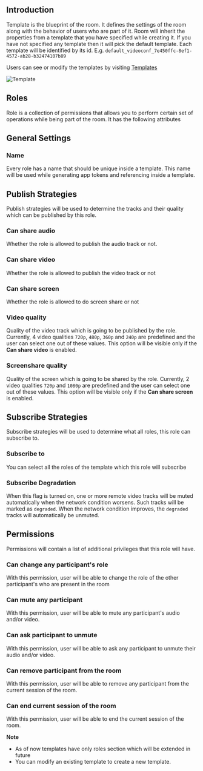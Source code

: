 ## Introduction

Template is the blueprint of the room. It defines the settings of the room along with the behavior of users who are part of it.
Room will inherit the properties from a template that you have specified while creating it. If you have not specified any template then it will pick the default template. 
Each template will be identified by its id. E.g. `default_videoconf_7e450ffc-8ef1-4572-ab28-b32474107b89`

Users can see or modify the templates by visiting [Templates](https://dashboard.100ms.live/templates)


![Template](/docs/v2/template.png)

## Roles

Role is a collection of permissions that allows you to perform certain set of operations while being part of the room. It has the following attributes

## General Settings

### Name

Every role has a name that should be unique inside a template. This name will be used while generating app tokens and referencing inside a template.

## Publish Strategies

Publish strategies will be used to determine the tracks and their quality which can be published by this role.

### Can share audio

Whether the role is allowed to publish the audio track or not.

### Can share video

Whether the role is allowed to publish the video track or not

### Can share screen

Whether the role is allowed to do screen share or not

### Video quality

Quality of the video track which is going to be published by the role. Currently, 4 video qualities `720p`, `480p`, `360p` and `240p` are predefined and the user can select one out of these values. This option will be visible only if the **Can share video** is enabled.

### Screenshare quality

Quality of the screen which is going to be shared by the role. Currently, 2 video qualities `720p` and `1080p` are predefined and the user can select one out of these values. This option will be visible only if the **Can share screen** is enabled.

## Subscribe Strategies

Subscribe strategies will be used to determine what all roles, this role can subscribe to.

### Subscribe to

You can select all the roles of the template which this role will subscribe

### Subscribe Degradation
When this flag is turned on, one or more remote video tracks will be muted automatically when the network condition worsens. Such tracks will be marked as `degraded`. When the network condition improves, the `degraded` tracks will automatically be unmuted.

## Permissions

Permissions will contain a list of additional privileges that this role will have.

### Can change any participant's role

With this permission, user will be able to change the role of the other participant's who are present in the room

### Can mute any participant
With this permission, user will be able to mute any participant's audio and/or video.

### Can ask participant to unmute
With this permission, user will be able to ask any participant to unmute their audio and/or video.

### Can remove participant from the room
With this permission, user will be able to remove any participant from the current session of the room.

### Can end current session of the room
With this permission, user will be able to end the current session of the room.

**Note**

- As of now templates have only roles section which will be extended in future
- You can modify an existing template to create a new template. 
